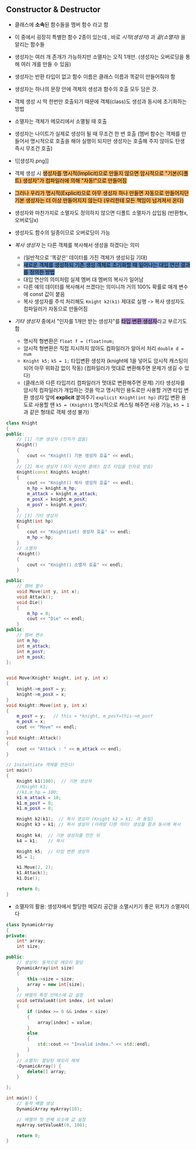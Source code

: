 ## Constructor & Destructor
- 클래스에 **소속**된 함수들을 멤버 함수 라고 함
- 이 중에서 굉장히 특별한 함수 2종이 있는데 , 바로 _시작(생성자)_ 과 _끝(소멸자)_ 을 알리는 함수들
- 생성자는 여러 개 존개가 가능하지만 소멸자는 오직 1개만. (생성자는 오버로딩을 통해 여러 개를 만들 수 있음)
- 생성자는 반환 타입이 없고 함수 이름은 클래스 이름과 똑같이 만들어줘야 함
- 생성자는 하나의 문장 안에 객체의 생성과 함수의 호출 모두 담은 것. 
- 객체 생성 시 딱 한번만 호출되기 때문에 객체(class)도 생성과 동시에 초기화하는 방법
- 소멸자는 객체가 메모리에서 소멸될 때 호출
- 생성자는 나이트가 실제로 생성이 될 때 무조건 한 번 호출 (멤버 함수는 객체를 만들어서 명시적으로 호출을 해야 실행이 되지만 생성자는 호출해 주지 않아도 탄생 즉시 무조건 호출)
- ![[생성자.png]]
- 객체 생성 시 <mark style="background: #FFAB45CF;">생성자를 명시적(Implicit)으로 만들지 않으면 암시적으로 "기본(디폴트) 생성자"가 컴파일러에 의해 "자동!"으로 만들어짐</mark>
- <mark style="background: #FFAB45CF;">그러나 우리가 명시적(Explicit)으로 아무 생성자 하나 만들면 자동으로 만들어지던 기본 생성자는 더 이상 만들어지지 않는다 (우리한테 모든 책임이 넘겨져서 온다)</mark>
- 생성자와 마찬가지로 소멸자도 정의하지 않으면 디폴트 소멸자가 삽입됨 (반환형x, 오버로딩x)
- 생성자도 함수의 일종이므로 오버로딩이 가능

- _복사 생성자_ 는 다른 객체를 복사해서 생성을 하겠다는 의미 
	- (일반적으로 '똑같은' 데이터를 가진 객체가 생성되길 기대)
	- <mark style="background: #0E4F9FA6;">새로운 객체를 생성하되 기존 생성 객체로 초기화할 때 일어나는 대입 연산 결과를 정의한 방법</mark>
	- 대입 연산의 의미처럼 실제 멤버 대 멤버의 복사가 일어남
	- 다른 얘의 데이터를 복사해서 쓰겠다는 의미니까 거의 100% 확률로 매개 변수에 const 값이 붙음
	- 복사 생성자를 주석 처리해도 `Knight k2(k1)` 제대로 실행 -> 복사 생성자도 컴파일러가 자동으로 만들어짐
- _기타 생성자_ 중에서 "인자를 1개만 받는 생성자"를 <mark style="background: #824CB496;">타입 변환 생성자</mark>라고 부르기도 함
	- 명시적 형변환은 `float f = (float)num;`
	- 암시적 형변환은 직접 지시하지 않아도 컴파일러가 알아서 처리 `double d = num`
	- `Knight k5;`  `k5 = 1;` 타입변환 생성자 (knight에 1을 넣어도 암시적 캐스팅이 되어 아무 위화감 없이 작동) (컴파일러가 멋대로 변환해주면 문제가 생길 수 있다)
	- (클래스와 다른 타입끼리 컴파일러가 멋대로 변환해주면 문제) 기타 생성자를 암시적 컴파일러가 개입하는 것을 막고 명시적인 용도로만 사용할 거면 타입 변환 생성자 앞에 **explicit** 붙여주기  `explicit Knight(int hp)` (타입 변환 용도로 사용할 땐 `k5 = (Knight)1` 명시적으로 캐스팅 해주면 사용 가능,  `k5 = 1` 과 같은 형태로 객체 생성 불가)
```cpp
class Knight
{
public:
	// [1] 기본 생성자 (인자가 없음)
	Knight()
	{
		cout << "Knight() 기본 생성자 호출" << endl;
	}
	// [2] 복사 생성자 (자기 자신의 클래스 참조 타입을 인자로 받음)
	Knight(const Knight& knight)
	{
		cout << "Knight() 복사 생성자 호출" << endl;
		m_hp = knight.m_hp;
		m_attack = knight.m_attack;
		m_posX = knight.m_posX;
		m_posY = knight.m_posY;
	}
	// [3] 기타 생성자
	Knight(int hp)
	{
		cout << "Knight(int) 생성자 호출" << endl;
		m_hp = hp;
	}
	// 소멸자
	~Knight()
	{
		cout << "Knight() 소멸자 호출" << endl;
	}

public:
	// 멤버 함수
	void Move(int y, int x);
	void Attack();
	void Die()
	{
		m_hp = 0;
		cout << "Die" << endl;
	}
public:
	// 멤버 변수
	int m_hp;
	int m_attack;
	int m_posY;
	int m_posX;
};


void Move(Knight* knight, int y, int x)
{
	knight->m_posY = y;
	knight->m_posX = x;
}
void Knight::Move(int y, int x)
{
	m_posY = y;   // this = *knight, m_posY=this->m_posY
	m_posX = x;
	cout << "Move" << endl;
}
void Knight::Attack()
{
	cout << "Attack : " << m_attack << endl;
}

// Instantiate 객체를 만든다!
int main()
{
	Knight k1(100);  // 기본 생성자
	//Knight k1;
	//k1.m_hp = 100;
	k1.m_attack = 10;
	k1.m_posY = 0;
	k1.m_posX = 0;

	Knight k2(k1);  // 복사 생성자 (Knight k2 = k1; 과 동일)
	Knight k3 = k1; // 복사 생성자 (아래랑 다른 의미) 생성을 함과 동시에 복사
	
	Knight k4;	// 기본 생성자를 만든 뒤
	k4 = k1;	// 복사

	Knight k5;	// 타입 변환 생성자
	k5 = 1;

	k1.Move(2, 2);
	k1.Attack();
	k1.Die();

	return 0;
}
```

- 소멸자의 활용: 생성자에서 할당한 메모리 공간을 소멸시키기 좋은 위치가 소멸자이다
```cpp
class DynamicArray 
{
private:
	int* array;
	int size;

public:
	// 생성자: 동적으로 메모리 할당
	DynamicArray(int size) 
	{
		this->size = size;
		array = new int[size];
	}
	// 배열의 특정 인덱스에 값 설정
	void setValueAt(int index, int value) 
	{
		if (index >= 0 && index < size) 
		{
			array[index] = value;
		}
		else 
		{
			std::cout << "Invalid index." << std::endl;
		}
	}
	// 소멸자: 할당된 메모리 해제
	~DynamicArray() {
		delete[] array;
	}

};

int main() {
	// 동적 배열 생성
	DynamicArray myArray(10);

	// 배열의 첫 번째 요소에 값 설정
	myArray.setValueAt(0, 100);

	return 0;
}
```